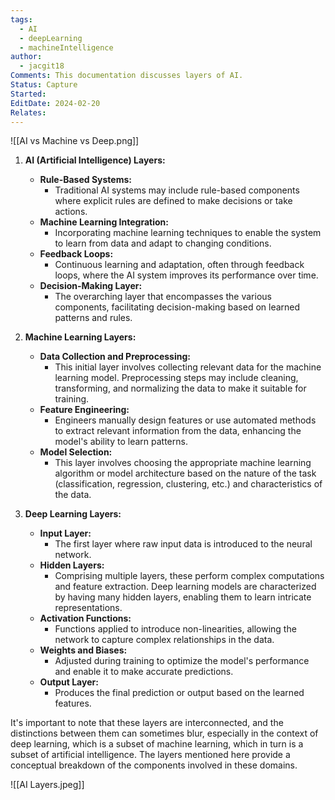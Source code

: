 ```yaml
---
tags:
  - AI
  - deepLearning
  - machineIntelligence
author:
  - jacgit18
Comments: This documentation discusses layers of AI.
Status: Capture
Started: 
EditDate: 2024-02-20
Relates:
---
```

![[AI vs Machine vs Deep.png]]

1. **AI (Artificial Intelligence) Layers:**
   - **Rule-Based Systems:**
     - Traditional AI systems may include rule-based components where explicit rules are defined to make decisions or take actions.
   - **Machine Learning Integration:**
     - Incorporating machine learning techniques to enable the system to learn from data and adapt to changing conditions.
   - **Feedback Loops:**
     - Continuous learning and adaptation, often through feedback loops, where the AI system improves its performance over time.
   - **Decision-Making Layer:**
     - The overarching layer that encompasses the various components, facilitating decision-making based on learned patterns and rules.

2. **Machine Learning Layers:**
   - **Data Collection and Preprocessing:**
     - This initial layer involves collecting relevant data for the machine learning model. Preprocessing steps may include cleaning, transforming, and normalizing the data to make it suitable for training.
   - **Feature Engineering:**
     - Engineers manually design features or use automated methods to extract relevant information from the data, enhancing the model's ability to learn patterns.
   - **Model Selection:**
     - This layer involves choosing the appropriate machine learning algorithm or model architecture based on the nature of the task (classification, regression, clustering, etc.) and characteristics of the data.

3. **Deep Learning Layers:**
   - **Input Layer:**
     - The first layer where raw input data is introduced to the neural network.
   - **Hidden Layers:**
     - Comprising multiple layers, these perform complex computations and feature extraction. Deep learning models are characterized by having many hidden layers, enabling them to learn intricate representations.
   - **Activation Functions:**
     - Functions applied to introduce non-linearities, allowing the network to capture complex relationships in the data.
   - **Weights and Biases:**
     - Adjusted during training to optimize the model's performance and enable it to make accurate predictions.
   - **Output Layer:**
     - Produces the final prediction or output based on the learned features.

It's important to note that these layers are interconnected, and the distinctions between them can sometimes blur, especially in the context of deep learning, which is a subset of machine learning, which in turn is a subset of artificial intelligence. The layers mentioned here provide a conceptual breakdown of the components involved in these domains.

![[AI Layers.jpeg]]